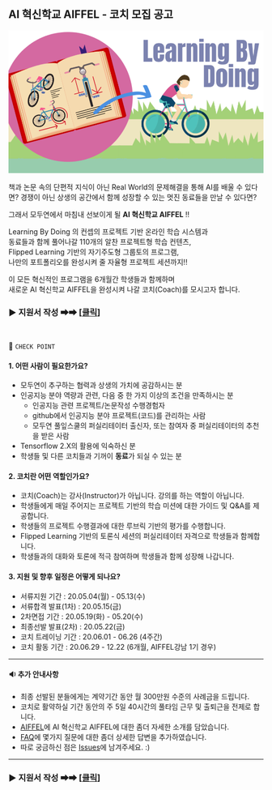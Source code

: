 
## AI 혁신학교 AIFFEL - 코치 모집 공고
![Alt text](/Learningbydoing.png)


책과 논문 속의 단편적 지식이 아닌 Real World의 문제해결을 통해 AI를 배울 수 있다면?
경쟁이 아닌 상생의 공간에서 함께 성장할 수 있는 멋진 동료들을 만날 수 있다면?

그래서 모두연에서 마침내 선보이게 될 **AI 혁신학교 AIFFEL** !! 

Learning By Doing 의 컨셉의 프로젝트 기반 온라인 학습 시스템과  
동료들과 함께 풀어나갈 110개의 알찬 프로젝트형 학습 컨텐츠,  
Flipped Learning 기반의 자기주도형 그룹토의 프로그램,  
나만의 포트폴리오를 완성시켜 줄 자율형 프로젝트 세션까지!!

이 모든 혁신적인 프로그램을 6개월간 학생들과 함께하며  
새로운 AI 혁신학교 AIFFEL을 완성시켜 나갈 코치(Coach)를 모시고자 합니다.


### ▶ 지원서 작성 ➡➡  [[클릭](http://bit.ly/2FgqRTD)]


<br>

🔽 `CHECK POINT`
<br>

#### **1. 어떤 사람이 필요한가요?**
 - 모두연이 추구하는 협력과 상생의 가치에 공감하시는 분
 - 인공지능 분야 역량과 관련, 다음 중 한 가지 이상의 조건을 만족하시는 분
    - 인공지능 관련 프로젝트/논문작성 수행경험자
    - github에서 인공지능 분야 프로젝트(코드)를 관리하는 사람
    - 모두연 풀잎스쿨의 퍼실리테이터 출신자, 또는 참여자 중 퍼실리테이터의 추천을 받은 사람
 - Tensorflow 2.X의 활용에 익숙하신 분 
 - 학생들 및 다른 코치들과 기꺼이 **동료**가 되실 수 있는 분

#### **2. 코치란 어떤 역할인가요?**
 - 코치(Coach)는 강사(Instructor)가 아닙니다. 강의를 하는 역할이 아닙니다.
 - 학생들에게 매일 주어지는 프로젝트 기반의 학습 미션에 대한 가이드 및 Q&A를 제공합니다.
 - 학생들의 프로젝트 수행결과에 대한 루브릭 기반의 평가를 수행합니다.
 - Flipped Learning 기반의 토론식 세션의 퍼실리테이터 자격으로 학생들과 함께합니다.
 - 학생들과의 대화와 토론에 적극 참여하며 학생들과 함께 성장해 나갑니다.
　　
#### **3. 지원 및 향후 일정은 어떻게 되나요?**
 - 서류지원 기간 : 20.05.04(월) - 05.13(수)
 - 서류합격 발표(1차) : 20.05.15(금)
 - 2차면접 기간 : 20.05.19(화) - 05.20(수)
 - 최종선발 발표(2차) : 20.05.22(금)
 - 코치 트레이닝 기간 : 20.06.01 - 06.26 (4주간)
 - 코치 활동 기간 : 20.06.29 - 12.22 (6개월, AIFFEL강남 1기 경우)
 
---

#### **🔉 추가 안내사항** 
 - 최종 선발된 분들에게는 계약기간 동안 월 300만원 수준의 사례금을 드립니다.
 - 코치로 활약하실 기간 동안의 주 5일 40시간의 풀타임 근무 및 출퇴근을 전제로 합니다.
 - [AIFFEL](/AIFFEL.md)에 AI 혁신학교 AIFFEL에 대한 좀더 자세한 소개를 담았습니다.
 - [FAQ](/FAQ.md)에 몇가지 질문에 대한 좀더 상세한 답변을 추가하였습니다.
 - 따로 궁금하신 점은 [Issues](https://github.com/modulabs/AIFFEL_coaches/issues)에 남겨주세요. :)
 
 ---

### ▶ 지원서 작성 ➡➡  [[클릭](http://bit.ly/2FgqRTD)]
